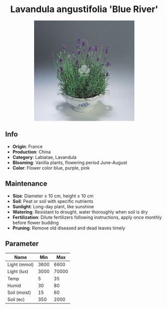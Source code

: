 <h1 align='center'>Lavandula angustifolia 'Blue River'</h1>
<p align="center">
    <img 
        align='center'
        width='320'
        src="../images/lavandula angustifolia blue river.png" 
        alt='Lavandula angustifolia 'Blue River'' />
</p>

## Info

 - **Origin**: France
 - **Production**: China
 - **Category**: Labiatae, Lavandula
 - **Blooming**: Vanilla plants, flowering period June-August
 - **Color**: Flower color blue, purple, pink

## Maintenance

 - **Size**: Diameter ≥ 10 cm, height ≥ 10 cm
 - **Soil**: Peat or soil with specific nutrients
 - **Sunlight**: Long-day plant, like sunshine
 - **Watering**: Resistant to drought, water thoroughly when soil is dry
 - **Fertilization**: Dilute fertilizers following instructions, apply once monthly before flower budding
 - **Pruning**: Remove old diseased and dead leaves timely

## Parameter

| Name         | Min  | Max   |
|--------------|------|-------|
| Light (mmol) | 3600 | 6600  |
| Light (lux)  | 3000 | 70000 |
| Temp         | 5    | 35    |
| Humid        | 30   | 80    |
| Soil (moist) | 15   | 60    |
| Soil (ec)    | 350  | 2000  |